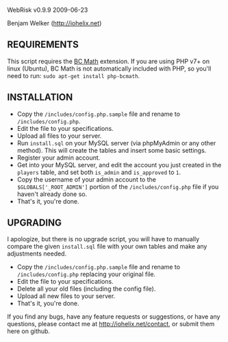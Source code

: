 WebRisk v0.9.9
2009-06-23

Benjam Welker (http://iohelix.net)


REQUIREMENTS
----------------------------------
This script requires the [BC Math](https://secure.php.net/manual/en/book.bc.php) extension. 
If you are using PHP v7+ on linux (Ubuntu), BC Math is not automatically included with PHP, so you'll 
need to run: `sudo apt-get install php-bcmath`.


INSTALLATION
----------------------------------
- Copy the `/includes/config.php.sample` file and rename to `/includes/config.php`.
- Edit the file to your specifications.
- Upload all files to your server.
- Run `install.sql` on your MySQL server (via phpMyAdmin or any other method).
This will create the tables and insert some basic settings.
- Register your admin account.
- Get into your MySQL server, and edit the account you just created in the
`players` table, and set both `is_admin` and `is_approved` to `1`. 
- Copy the username of your admin account to the `$GLOBALS['_ROOT_ADMIN']` portion of the `/includes/config.php` file if you haven't already done so.
- That's it, you're done.


UPGRADING
----------------------------------
I apologize, but there is no upgrade script, you will have to manually compare
the given `install.sql` file with your own tables and make any adjustments needed.

- Copy the `/includes/config.php.sample` file and rename to `/includes/config.php` replacing your original file.
- Edit the file to your specifications.
- Delete all your old files (including the config file).
- Upload all new files to your server.
- That's it, you're done.

If you find any bugs, have any feature requests or suggestions, or have
any questions, please contact me at http://iohelix.net/contact, or submit them here on github.
